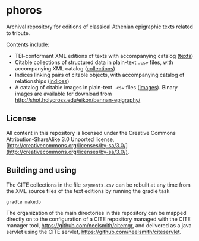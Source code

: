 # phoros #

Archival repository for editions of classical Athenian epigraphic texts related to tribute.

Contents include:

- TEI-conformant XML editions of texts with accompanying catalog ([texts](https://github.com/neelsmith/phoros/tree/master/texts))
- Citable collections of structured data in plain-text `.csv` files, with accompanying XML catalog ([collections](https://github.com/neelsmith/phoros/tree/master/collections))
- Indices linking pairs of citable objects, with accompanying catalog of relationships ([indices](https://github.com/neelsmith/phoros/tree/master/indices))
- A catalog of citable images in plain-text `.csv` files ([images](https://github.com/neelsmith/phoros/tree/master/images)).  Binary images are available for download from <http://shot.holycross.edu/eikon/bannan-epigraphy/>



## License ##

All content in this repository is licensed under the Creative Commons Attribution-ShareAlike 3.0 Unported license, [http://creativecommons.org/licenses/by-sa/3.0/](http://creativecommons.org/licenses/by-sa/3.0/).

## Building and using ##

The CITE collections in the file `payments.csv` can be rebuilt at any time from the XML source files of the text editions by running the gradle task

    gradle makedb

The organization of the main directories in this repository can be mapped directly on to the configuration of a
CITE repository managed with the CITE manager tool, <https://github.com/neelsmith/citemgr>, and delivered as a java
servlet using  the CITE servlet, <https://github.com/neelsmith/citeservlet>.
